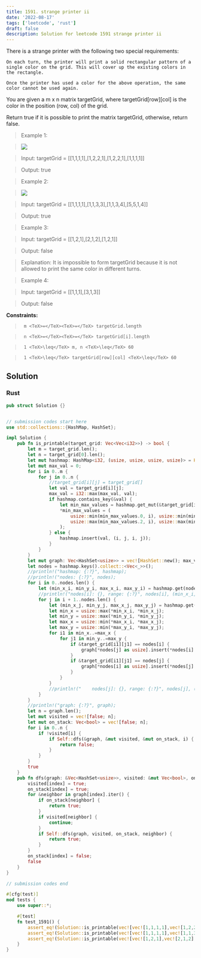 ```yaml
---
title: 1591. strange printer ii
date: '2022-08-17'
tags: ['leetcode', 'rust']
draft: false
description: Solution for leetcode 1591 strange printer ii
---
```


 

  There is a strange printer with the following two special requirements:

  

  	On each turn, the printer will print a solid rectangular pattern of a single color on the grid. This will cover up the existing colors in the rectangle.

  	Once the printer has used a color for the above operation, the same color cannot be used again.

  

  You are given a m x n matrix targetGrid, where targetGrid[row][col] is the color in the position (row, col) of the grid.

  Return true if it is possible to print the matrix targetGrid, otherwise, return false.

   

 >   Example 1:

 >   ![](https://assets.leetcode.com/uploads/2020/08/15/sample_1_1929.png)

  

 >   Input: targetGrid <TeX>=</TeX> [[1,1,1,1],[1,2,2,1],[1,2,2,1],[1,1,1,1]]

 >   Output: true

  

 >   Example 2:

 >   ![](https://assets.leetcode.com/uploads/2020/08/15/sample_2_1929.png)

  

 >   Input: targetGrid <TeX>=</TeX> [[1,1,1,1],[1,1,3,3],[1,1,3,4],[5,5,1,4]]

 >   Output: true

  

 >   Example 3:

  

 >   Input: targetGrid <TeX>=</TeX> [[1,2,1],[2,1,2],[1,2,1]]

 >   Output: false

 >   Explanation: It is impossible to form targetGrid because it is not allowed to print the same color in different turns.

 >   Example 4:

  

 >   Input: targetGrid <TeX>=</TeX> [[1,1,1],[3,1,3]]

 >   Output: false

  

   

  **Constraints:**

  

 >   	m <TeX>=</TeX><TeX>=</TeX> targetGrid.length

 >   	n <TeX>=</TeX><TeX>=</TeX> targetGrid[i].length

 >   	1 <TeX>\leq</TeX> m, n <TeX>\leq</TeX> 60

 >   	1 <TeX>\leq</TeX> targetGrid[row][col] <TeX>\leq</TeX> 60


## Solution
### Rust
```rust
pub struct Solution {}


// submission codes start here
use std::collections::{HashMap, HashSet};

impl Solution {
    pub fn is_printable(target_grid: Vec<Vec<i32>>) -> bool {
        let m = target_grid.len();
        let n = target_grid[0].len();
        let mut hashmap: HashMap<i32, (usize, usize, usize, usize)> = HashMap::new();
        let mut max_val = 0;
        for i in 0..m {
            for j in 0..n {
                //target_grid[i][j] = target_grid[]
                let val = target_grid[i][j];
                max_val = i32::max(max_val, val);
                if hashmap.contains_key(&val) {
                    let min_max_values = hashmap.get_mut(&target_grid[i][j]).unwrap();
                    *min_max_values = (
                        usize::min(min_max_values.0, i), usize::min(min_max_values.1, j), 
                        usize::max(min_max_values.2, i), usize::max(min_max_values.3, j), 
                    );
                } else {
                    hashmap.insert(val, (i, j, i, j));
                }
            }
        }
        let mut graph: Vec<HashSet<usize>> = vec![HashSet::new(); max_val as usize + 1];
        let nodes = hashmap.keys().collect::<Vec<_>>();
        //println!("hashmap: {:?}", hashmap);
        //println!("nodes: {:?}", nodes);
        for i in 0..nodes.len() {
            let (min_x_i, min_y_i, max_x_i, max_y_i) = hashmap.get(nodes[i]).unwrap();
            //println!("nodes[i]: {}, range: {:?}", nodes[i], (min_x_i, min_y_i, max_x_i, max_y_i));
            for j in i + 1..nodes.len() {
                let (min_x_j, min_y_j, max_x_j, max_y_j) = hashmap.get(nodes[j]).unwrap();
                let min_x = usize::max(*min_x_i, *min_x_j);
                let min_y = usize::max(*min_y_i, *min_y_j);
                let max_x = usize::min(*max_x_i, *max_x_j);
                let max_y = usize::min(*max_y_i, *max_y_j);
                for i1 in min_x..=max_x {
                    for j1 in min_y..=max_y {
                        if &target_grid[i1][j1] == nodes[i] {
                            graph[*nodes[j] as usize].insert(*nodes[i] as usize);
                        }
                        if &target_grid[i1][j1] == nodes[j] {
                            graph[*nodes[i] as usize].insert(*nodes[j] as usize);
                        }
                    }
                }                
                //println!("    nodes[j]: {}, range: {:?}", nodes[j], (min_x_j, min_y_j, max_x_j, max_y_j));
            }
        }
        //println!("graph: {:?}", graph);
        let n = graph.len();
        let mut visited = vec![false; n];
        let mut on_stack: Vec<bool> = vec![false; n];
        for i in 0..n {
            if !visited[i] {
                if Self::dfs(&graph, &mut visited, &mut on_stack, i) {
                    return false;
                }
            }
        }
        true
    }
    pub fn dfs(graph: &Vec<HashSet<usize>>, visited: &mut Vec<bool>, on_stack: &mut Vec<bool>, index: usize) -> bool {
        visited[index] = true;
        on_stack[index] = true;
        for &neighbor in graph[index].iter() {
            if on_stack[neighbor] {
                return true;
            }
            if visited[neighbor] {
                continue;
            }
            if Self::dfs(graph, visited, on_stack, neighbor) {
                return true;
            }
        }
        on_stack[index] = false;
        false
    }
}

// submission codes end

#[cfg(test)]
mod tests {
    use super::*;

    #[test]
    fn test_1591() {
        assert_eq!(Solution::is_printable(vec![vec![1,1,1,1],vec![1,2,2,1],vec![1,2,2,1],vec![1,1,1,1]]), true);
        assert_eq!(Solution::is_printable(vec![vec![1,1,1,1],vec![1,1,3,3],vec![1,1,3,4],vec![5,5,1,4]]), true);
        assert_eq!(Solution::is_printable(vec![vec![1,2,1],vec![2,1,2],vec![1,2,1]]), false);
    }
}

```
